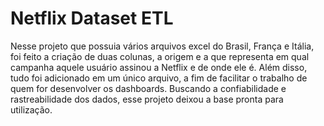 # Netflix Dataset ETL

Nesse projeto que possuia vários arquivos excel do Brasil, França e Itália, foi feito a criação de duas colunas, a origem e a que representa em qual campanha aquele usuário assinou a Netflix e de onde ele é. Além disso, tudo foi adicionado em um único arquivo, a fim de facilitar o trabalho de quem for desenvolver os dashboards. Buscando a confiabilidade e rastreabilidade dos dados, esse projeto deixou a base pronta para utilização.
